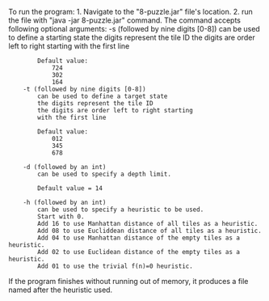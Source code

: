 To run the program:
	1. Navigate to the "8-puzzle.jar" file's location.
	2. run the file with "java -jar 8-puzzle.jar" command.
		The command accepts following optional arguments:
		-s (followed by nine digits [0-8])
			can be used to define a starting state
			the digits represent the tile ID
			the digits are order left to right starting
			with the first line

			Default value:
				724
				302
				164
		-t (followed by nine digits [0-8])
			can be used to define a target state
			the digits represent the tile ID
			the digits are order left to right starting
			with the first line
			
			Default value:
				012
				345
				678

		-d (followed by an int)
			can be used to specify a depth limit.

			Default value = 14

		-h (followed by an int)
			can be used to specify a heuristic to be used.
			Start with 0.
			Add 16 to use Manhattan distance of all tiles as a heuristic.
			Add 08 to use Eucliddean distance of all tiles as a heuristic.
			Add 04 to use Manhattan distance of the empty tiles as a heuristic.
			Add 02 to use Euclidean distance of the empty tiles as a heuristic.
			Add 01 to use the trivial f(n)=0 heuristic.

If the program finishes without running out of memory, it produces a file named after the heuristic used.